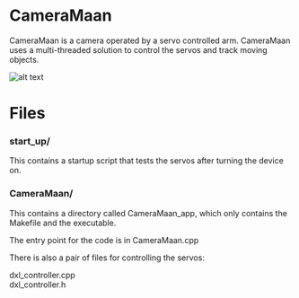 # CameraMaan
CameraMaan is a camera operated by a servo controlled arm. CameraMaan uses a multi-threaded solution to control the servos and track moving objects.

![alt text](https://i.imgur.com/XSCKQHv.jpeg)

# Files

### start_up/ 
This contains a startup script that tests the servos after turning the device on. 

### CameraMaan/
This contains a directory called CameraMaan_app, which only contains the Makefile and the executable. 

The entry point for the code is in CameraMaan.cpp

There is also a pair of files for controlling the servos:

dxl_controller.cpp    
dxl_controller.h

